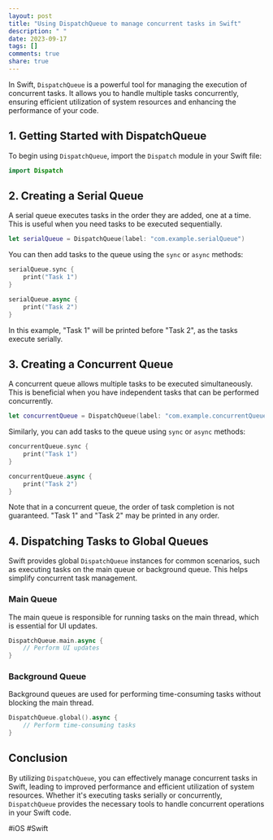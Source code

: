 ```yaml
---
layout: post
title: "Using DispatchQueue to manage concurrent tasks in Swift"
description: " "
date: 2023-09-17
tags: []
comments: true
share: true
---
```


In Swift, `DispatchQueue` is a powerful tool for managing the execution of concurrent tasks. It allows you to handle multiple tasks concurrently, ensuring efficient utilization of system resources and enhancing the performance of your code.

## 1. Getting Started with DispatchQueue

To begin using `DispatchQueue`, import the `Dispatch` module in your Swift file:

```swift
import Dispatch
```

## 2. Creating a Serial Queue

A serial queue executes tasks in the order they are added, one at a time. This is useful when you need tasks to be executed sequentially.

```swift
let serialQueue = DispatchQueue(label: "com.example.serialQueue")
```

You can then add tasks to the queue using the `sync` or `async` methods:

```swift
serialQueue.sync {
    print("Task 1")
}

serialQueue.async {
    print("Task 2")
}
```

In this example, "Task 1" will be printed before "Task 2", as the tasks execute serially.

## 3. Creating a Concurrent Queue

A concurrent queue allows multiple tasks to be executed simultaneously. This is beneficial when you have independent tasks that can be performed concurrently.

```swift
let concurrentQueue = DispatchQueue(label: "com.example.concurrentQueue", attributes: .concurrent)
```

Similarly, you can add tasks to the queue using `sync` or `async` methods:

```swift
concurrentQueue.sync {
    print("Task 1")
}

concurrentQueue.async {
    print("Task 2")
}
```

Note that in a concurrent queue, the order of task completion is not guaranteed. "Task 1" and "Task 2" may be printed in any order.

## 4. Dispatching Tasks to Global Queues

Swift provides global `DispatchQueue` instances for common scenarios, such as executing tasks on the main queue or background queue. This helps simplify concurrent task management.

### Main Queue

The main queue is responsible for running tasks on the main thread, which is essential for UI updates.

```swift
DispatchQueue.main.async {
    // Perform UI updates
}
```

### Background Queue

Background queues are used for performing time-consuming tasks without blocking the main thread.

```swift
DispatchQueue.global().async {
    // Perform time-consuming tasks
}
```

## Conclusion

By utilizing `DispatchQueue`, you can effectively manage concurrent tasks in Swift, leading to improved performance and efficient utilization of system resources. Whether it's executing tasks serially or concurrently, `DispatchQueue` provides the necessary tools to handle concurrent operations in your Swift code.

#iOS #Swift
